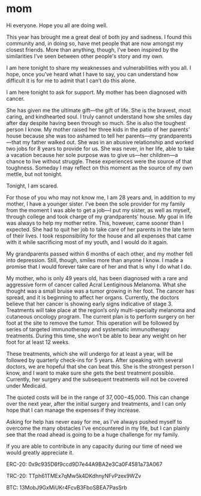 # mom
Hi everyone. Hope you all are doing well. 

This year has brought me a great deal of both joy and sadness. I found this community and, in doing so, have met people that are now amongst my closest friends. More than anything, though, I’ve been inspired by the similarities I’ve seen between other people's story and my own. 

I am here tonight to share my weaknesses and vulnerabilities with you all. I hope, once you’ve heard what I have to say, you can understand how difficult it is for me to admit that I can’t do this alone. 

I am here tonight to ask for support. My mother has been diagnosed with cancer. 

She has given me the ultimate gift—the gift of life. She is the bravest, most caring, and kindhearted soul. I truly cannot understand how she smiles day after day despite having been through so much. She is also the toughest person I know. My mother raised her three kids in the patio of her parents’ house because she was too ashamed to tell her parents—my grandparents—that my father walked out. She was in an abusive relationship and worked two jobs for 8 years to provide for us. She was never, in her life, able to take a vacation because her sole purpose was to give us—her children—a chance to live without struggle. These experiences were the source of that toughness. 
Someday I may reflect on this moment as the source of my own mettle, but not tonight. 

Tonight, I am scared. 

For those of you who may not know me, I am 28 years and, in addition to my mother, I have a younger sister. I’ve been the sole provider for my family from the moment I was able to get a job—I put my sister, as well as myself, through college and took charge of my grandparents’ house. My goal in life was always to help my mother retire. This, however, came sooner than I expected. She had to quit her job to take care of her parents in the late term of their lives. I took responsibility for the house and all expenses that came with it while sacrificing most of my youth, and I would do it again. 

My grandparents passed within 6 months of each other, and my mother fell into depression. Still, though, smiles more than anyone I know. I made a promise that I would forever take care of her and that is why I do what I do. 

My mother, who is only 49 years old, has been diagnosed with a rare and aggressive form of cancer called Acral Lentiginous Melanoma. What she thought was a small bruise was a tumor growing in her foot. The cancer has spread, and it is beginning to affect her organs. Currently, the doctors believe that her cancer is showing early signs indicative of stage 3. Treatments will take place at the region’s only multi-specialty melanoma and cutaneous oncology program. The current plan is to perform surgery on her foot at the site to remove the tumor. This operation will be followed by series of targeted immunotherapy and systematic immunotherapy treatments. During this time, she won’t be able to bear any weight on her foot for at least 12 weeks. 

These treatments, which she will undergo for at least a year, will be followed by quarterly check-ins for 5 years. After speaking with several doctors, we are hopeful that she can beat this. She is the strongest person I know, and I want to make sure she gets the best treatment possible. Currently, her surgery and the subsequent treatments will not be covered under Medicaid. 

The quoted costs will be in the range of $37,000-$45,000. This can change over the next year, after the initial surgery and treatments, and I can only hope that I can manage the expenses if they increase. 

Asking for help has never easy for me, as I’ve always pushed myself to overcome the many obstacles I’ve encountered in my life, but I can plainly see that the road ahead is going to be a huge challenge for my family.

If you are able to contribute in any capacity during our time of need we would greatly appreciate it. 

ERC-20: 0x9c935D6f9ccd9D7e44A9BA2e3Ca0F4581a73A067

TRC-20: TTph61TMEx7qMw5k4DKdhnyNFvPzex9WZv

BTC: 13MobJ9GxMiUKr4FcvB3FboSBEA7PasSrb
